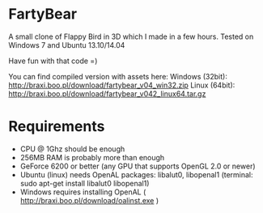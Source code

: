 FartyBear
=========

A small clone of Flappy Bird in 3D which I made in a few hours.
Tested on Windows 7 and Ubuntu 13.10/14.04

Have fun with that code =)

You can find compiled version with assets here:
Windows (32bit): http://braxi.boo.pl/download/fartybear_v04_win32.zip
Linux (64bit): http://braxi.boo.pl/download/fartybear_v042_linux64.tar.gz

Requirements
============
* CPU @ 1Ghz should be enough
* 256MB RAM is probably more than enough
* GeForce 6200 or better (any GPU that supports OpenGL 2.0 or newer)
* Ubuntu (linux) needs OpenAL packages: libalut0, libopenal1 (terminal: sudo apt-get install libalut0 libopenal1)
* Windows requires installing OpenAL ( http://braxi.boo.pl/download/oalinst.exe )
